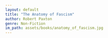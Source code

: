 ```yaml
---
layout: default
title: "The Anatomy of Fascism"
author: Robert Paxton
genre: Non-Fiction
im_path: assets/books/anatomy_of_fascism.jpg
---
```

